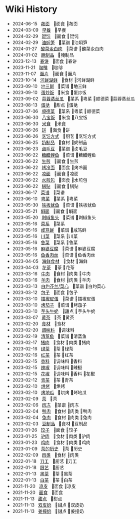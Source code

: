 # Wiki History

- 2024-06-15&nbsp;&nbsp; [莜面](/0081_面食_莜面)&nbsp;&nbsp; :bookmark:面食 :bookmark:莜面
- 2024-03-09&nbsp;&nbsp; [早餐](/0080_早餐)&nbsp;&nbsp; :bookmark:早餐
- 2024-02-29&nbsp;&nbsp; [馄饨](/0079_面食_馄饨)&nbsp;&nbsp; :bookmark:面食 :bookmark:馄饨
- 2024-02-29&nbsp;&nbsp; [油焖笋](/0078_菜谱_油焖笋)&nbsp;&nbsp; :bookmark:菜谱 :bookmark:油焖笋
- 2024-01-27&nbsp;&nbsp; [酸菜汆白肉](/0077_菜谱_酸菜汆白肉)&nbsp;&nbsp; :bookmark:菜谱 :bookmark:酸菜汆白肉
- 2024-01-02&nbsp;&nbsp; [腌制品](/0076_腌制品)&nbsp;&nbsp; :bookmark:腌制品
- 2023-12-13&nbsp;&nbsp; [春饼](/0075_面食_春饼)&nbsp;&nbsp; :bookmark:面食 :bookmark:春饼
- 2023-11-21&nbsp;&nbsp; [咖啡](/0074_咖啡)&nbsp;&nbsp; :bookmark:咖啡
- 2023-11-07&nbsp;&nbsp; [面片](/0073_面食_面片)&nbsp;&nbsp; :bookmark:面食 :bookmark:面片
- 2023-10-14&nbsp;&nbsp; [河鲜湖鲜](/0072_食材_河鲜湖鲜)&nbsp;&nbsp; :bookmark:食材 :bookmark:河鲜湖鲜
- 2023-09-10&nbsp;&nbsp; [地三鲜](/0070_菜谱_地三鲜)&nbsp;&nbsp; :bookmark:菜谱 :bookmark:地三鲜
- 2023-09-10&nbsp;&nbsp; [蛋炒饭](/0071_米食_蛋炒饭)&nbsp;&nbsp; :bookmark:米食 :bookmark:蛋炒饭
- 2023-09-02&nbsp;&nbsp; [蒜蓉蒸丝瓜](/0069_菜系_粤菜_顺德菜_蒜蓉蒸丝瓜)&nbsp;&nbsp; :bookmark:菜系 :bookmark:粤菜 :bookmark:顺德菜 :bookmark:蒜蓉蒸丝瓜
- 2023-08-13&nbsp;&nbsp; [蛋挞](/0068_甜点_蛋挞)&nbsp;&nbsp; :bookmark:甜点 :bookmark:蛋挞
- 2023-07-06&nbsp;&nbsp; [顺德菜](/0067_菜系_粤菜_顺德菜)&nbsp;&nbsp; :bookmark:菜系 :bookmark:粤菜 :bookmark:顺德菜
- 2023-06-30&nbsp;&nbsp; [八宝饭](/0066_米食_八宝饭)&nbsp;&nbsp; :bookmark:米食 :bookmark:八宝饭
- 2023-06-30&nbsp;&nbsp; [米食](/0065_米食)&nbsp;&nbsp; :bookmark:米食
- 2023-06-26&nbsp;&nbsp; [饼](/0063_面食_饼)&nbsp;&nbsp; :bookmark:面食 :bookmark:饼
- 2023-06-26&nbsp;&nbsp; [烹饪方式](/0064_厨艺_烹饪方式)&nbsp;&nbsp; :bookmark:厨艺 :bookmark:烹饪方式
- 2023-06-25&nbsp;&nbsp; [奶制品](/0062_食材_奶制品)&nbsp;&nbsp; :bookmark:食材 :bookmark:奶制品
- 2023-06-23&nbsp;&nbsp; [卤毛豆](/0061_菜谱_卤毛豆)&nbsp;&nbsp; :bookmark:菜谱 :bookmark:卤毛豆
- 2023-06-22&nbsp;&nbsp; [糖醋鲤鱼](/0060_菜谱_糖醋鲤鱼)&nbsp;&nbsp; :bookmark:菜谱 :bookmark:糖醋鲤鱼
- 2023-06-22&nbsp;&nbsp; [生煎](/0056_面食_生煎)&nbsp;&nbsp; :bookmark:面食 :bookmark:生煎
- 2023-06-22&nbsp;&nbsp; [烤冷面](/0059_面食_烤冷面)&nbsp;&nbsp; :bookmark:面食 :bookmark:烤冷面
- 2023-06-22&nbsp;&nbsp; [凉面](/0058_面食_凉面)&nbsp;&nbsp; :bookmark:面食 :bookmark:凉面
- 2023-06-22&nbsp;&nbsp; [水煎包](/0055_面食_水煎包)&nbsp;&nbsp; :bookmark:面食 :bookmark:水煎包
- 2023-06-22&nbsp;&nbsp; [锅贴](/0057_面食_锅贴)&nbsp;&nbsp; :bookmark:面食 :bookmark:锅贴
- 2023-06-17&nbsp;&nbsp; [菜谱](/0054_菜谱)&nbsp;&nbsp; :bookmark:菜谱
- 2023-06-10&nbsp;&nbsp; [粤菜](/0053_菜系_粤菜)&nbsp;&nbsp; :bookmark:菜系 :bookmark:粤菜
- 2023-05-30&nbsp;&nbsp; [铁板鱿鱼](/0020_菜谱_铁板鱿鱼)&nbsp;&nbsp; :bookmark:菜谱 :bookmark:铁板鱿鱼
- 2023-05-21&nbsp;&nbsp; [焖面](/0021_面食_焖面)&nbsp;&nbsp; :bookmark:面食 :bookmark:焖面
- 2023-05-20&nbsp;&nbsp; [剁椒鱼头](/0022_菜谱_剁椒鱼头)&nbsp;&nbsp; :bookmark:菜谱 :bookmark:剁椒鱼头
- 2023-05-16&nbsp;&nbsp; [菜系](/0017_菜系)&nbsp;&nbsp; :bookmark:菜系
- 2023-05-16&nbsp;&nbsp; [咸笃鲜](/0024_菜谱_咸笃鲜)&nbsp;&nbsp; :bookmark:菜谱 :bookmark:咸笃鲜
- 2023-05-16&nbsp;&nbsp; [川菜](/0018_菜系_川菜)&nbsp;&nbsp; :bookmark:菜系 :bookmark:川菜
- 2023-05-16&nbsp;&nbsp; [鲁菜](/0019_菜系_鲁菜)&nbsp;&nbsp; :bookmark:菜系 :bookmark:鲁菜
- 2023-05-16&nbsp;&nbsp; [麻婆豆腐](/0023_菜谱_麻婆豆腐)&nbsp;&nbsp; :bookmark:菜谱 :bookmark:麻婆豆腐
- 2023-05-16&nbsp;&nbsp; [鱼香肉丝](/0025_菜谱_鱼香肉丝)&nbsp;&nbsp; :bookmark:菜谱 :bookmark:鱼香肉丝
- 2023-04-05&nbsp;&nbsp; [海鲜食材](/0004_食材_海鲜)&nbsp;&nbsp; :bookmark:食材 :bookmark:海鲜
- 2023-04-03&nbsp;&nbsp; [花茶](/0026_茶_花茶)&nbsp;&nbsp; :bookmark:茶 :bookmark:花茶
- 2023-03-16&nbsp;&nbsp; [牛肉](/0014_食材_肉类_牛肉)&nbsp;&nbsp; :bookmark:食材 :bookmark:肉类 :bookmark:牛肉
- 2023-03-16&nbsp;&nbsp; [羊肉](/0013_食材_肉类_羊肉)&nbsp;&nbsp; :bookmark:食材 :bookmark:肉类 :bookmark:羊肉
- 2023-03-13&nbsp;&nbsp; [白灼芥兰/菜心](/0027_菜谱_白灼菜心)&nbsp;&nbsp; :bookmark:菜谱 :bookmark:白灼菜心
- 2023-03-12&nbsp;&nbsp; [包子](/0028_面食_包子)&nbsp;&nbsp; :bookmark:面食 :bookmark:包子
- 2023-03-10&nbsp;&nbsp; [擂椒皮蛋](/0029_菜谱_擂椒皮蛋)&nbsp;&nbsp; :bookmark:菜谱 :bookmark:擂椒皮蛋
- 2023-03-10&nbsp;&nbsp; [烤茄子](/0031_菜谱_烤茄子)&nbsp;&nbsp; :bookmark:菜谱 :bookmark:烤茄子
- 2023-03-10&nbsp;&nbsp; [芋头牛奶](/0030_甜点_芋头牛奶)&nbsp;&nbsp; :bookmark:甜点 :bookmark:芋头牛奶
- 2023-03-07&nbsp;&nbsp; [黄茶](/0032_茶_黄茶)&nbsp;&nbsp; :bookmark:茶 :bookmark:黄茶
- 2023-02-20&nbsp;&nbsp; [食材](/0003_食材)&nbsp;&nbsp; :bookmark:食材
- 2023-02-20&nbsp;&nbsp; [调味料](/0007_调味料)&nbsp;&nbsp; :bookmark:调味料
- 2023-02-19&nbsp;&nbsp; [清蒸鱼](/0033_菜谱_清蒸鱼)&nbsp;&nbsp; :bookmark:菜谱 :bookmark:清蒸鱼
- 2023-02-17&nbsp;&nbsp; [猪肉](/0016_食材_肉类_猪肉)&nbsp;&nbsp; :bookmark:食材 :bookmark:肉类 :bookmark:猪肉
- 2023-02-16&nbsp;&nbsp; [绿茶](/0035_茶_绿茶)&nbsp;&nbsp; :bookmark:茶 :bookmark:绿茶
- 2023-02-16&nbsp;&nbsp; [红茶](/0034_茶_红茶)&nbsp;&nbsp; :bookmark:茶 :bookmark:红茶
- 2023-02-15&nbsp;&nbsp; [香料](/0036_调味料_香料)&nbsp;&nbsp; :bookmark:调味料 :bookmark:香料
- 2023-02-15&nbsp;&nbsp; [辣椒](/0009_调味料_辣椒)&nbsp;&nbsp; :bookmark:调味料 :bookmark:辣椒
- 2023-02-15&nbsp;&nbsp; [花椒](/0008_调味料_香料_花椒)&nbsp;&nbsp; :bookmark:调味料 :bookmark:香料 :bookmark:花椒
- 2023-02-12&nbsp;&nbsp; [青茶](/0037_茶_青茶)&nbsp;&nbsp; :bookmark:茶 :bookmark:青茶
- 2023-02-10&nbsp;&nbsp; [烘烤](/0038_烘烤)&nbsp;&nbsp; :bookmark:烘烤
- 2023-02-10&nbsp;&nbsp; [烤地瓜](/0039_烘烤_烤地瓜)&nbsp;&nbsp; :bookmark:烘烤 :bookmark:烤地瓜
- 2023-02-09&nbsp;&nbsp; [茶](/0040_茶)&nbsp;&nbsp; :bookmark:茶
- 2023-02-06&nbsp;&nbsp; [肉冻](/0041_菜谱_肉冻)&nbsp;&nbsp; :bookmark:菜谱 :bookmark:肉冻
- 2023-02-04&nbsp;&nbsp; [鸭肉](/0010_食材_肉类_鸭肉)&nbsp;&nbsp; :bookmark:食材 :bookmark:肉类 :bookmark:鸭肉
- 2023-02-04&nbsp;&nbsp; [兔肉](/0015_食材_肉类_兔肉)&nbsp;&nbsp; :bookmark:食材 :bookmark:肉类 :bookmark:兔肉
- 2023-02-03&nbsp;&nbsp; [豆制品](/0006_食材_豆制品)&nbsp;&nbsp; :bookmark:食材 :bookmark:豆制品
- 2023-01-26&nbsp;&nbsp; [饺子](/0042_面食_饺子)&nbsp;&nbsp; :bookmark:面食 :bookmark:饺子
- 2023-01-25&nbsp;&nbsp; [驴肉](/0012_食材_肉类_驴肉)&nbsp;&nbsp; :bookmark:食材 :bookmark:肉类 :bookmark:驴肉
- 2023-01-23&nbsp;&nbsp; [鸡肉](/0011_食材_肉类_鸡肉)&nbsp;&nbsp; :bookmark:食材 :bookmark:肉类 :bookmark:鸡肉
- 2023-01-09&nbsp;&nbsp; [茶的历史](/0043_茶_历史)&nbsp;&nbsp; :bookmark:茶 :bookmark:历史
- 2022-02-09&nbsp;&nbsp; [肉类](/0005_食材_肉类)&nbsp;&nbsp; :bookmark:食材 :bookmark:肉类
- 2022-01-18&nbsp;&nbsp; [刀工](/0044_厨艺_刀工)&nbsp;&nbsp; :bookmark:厨艺 :bookmark:刀工
- 2022-01-18&nbsp;&nbsp; [厨艺](/0045_厨艺)&nbsp;&nbsp; :bookmark:厨艺
- 2022-01-13&nbsp;&nbsp; [黑茶](/0047_茶_黑茶)&nbsp;&nbsp; :bookmark:茶 :bookmark:黑茶
- 2022-01-13&nbsp;&nbsp; [白茶](/0046_茶_白茶)&nbsp;&nbsp; :bookmark:茶 :bookmark:白茶
- 2021-11-20&nbsp;&nbsp; [凉皮](/0048_面食_凉皮)&nbsp;&nbsp; :bookmark:面食 :bookmark:凉皮
- 2021-11-20&nbsp;&nbsp; [面食](/0049_面食)&nbsp;&nbsp; :bookmark:面食
- 2021-11-13&nbsp;&nbsp; [甜点](/0051_甜点)&nbsp;&nbsp; :bookmark:甜点
- 2021-11-13&nbsp;&nbsp; [双皮奶](/0052_甜点_双皮奶)&nbsp;&nbsp; :bookmark:甜点 :bookmark:双皮奶
- 2021-11-13&nbsp;&nbsp; [姜撞奶](/0050_甜点_姜撞奶)&nbsp;&nbsp; :bookmark:甜点 :bookmark:姜撞奶
